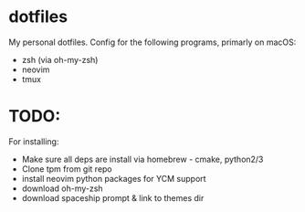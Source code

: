 # dotfiles

My personal dotfiles. Config for the following programs, primarly on macOS:
- zsh (via oh-my-zsh)
- neovim
- tmux

# TODO:
For installing:
- Make sure all deps are install via homebrew - cmake, python2/3
- Clone tpm from git repo
- install neovim python packages for YCM support
- download oh-my-zsh
- download spaceship prompt & link to themes dir
